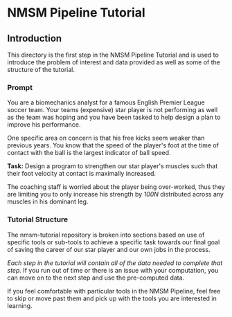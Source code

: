 # NMSM Pipeline Tutorial

## Introduction

This directory is the first step in the NMSM Pipeline Tutorial and is used to introduce the problem of interest and data provided as well as some of the structure of the tutorial.

### Prompt

You are a biomechanics analyst for a famous English Premier League soccer team. Your teams (expensive) star player is not performing as well as the team was hoping and you have been tasked to help design a plan to improve his performance.

One specific area on concern is that his free kicks seem weaker than previous years. You know that the speed of the player's foot at the time of contact with the ball is the largest indicator of ball speed.

**Task:** Design a program to strengthen our star player's muscles such that their foot velocity at contact is maximally increased.

The coaching staff is worried about the player being over-worked, thus they are limiting you to only increase his strength by *100N* distributed across any muscles in his dominant leg.

### Tutorial Structure

The nmsm-tutorial repository is broken into sections based on use of specific tools or sub-tools to achieve a specific task towards our final goal of saving the career of our star player and our own jobs in the process.

*Each step in the tutorial will contain all of the data needed to complete that step.* If you run out of time or there is an issue with your computation, you can move on to the next step and use the pre-computed data.

If you feel comfortable with particular tools in the NMSM Pipeline, feel free to skip or move past them and pick up with the tools you are interested in learning.

